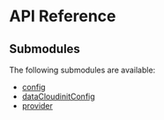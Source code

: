 # API Reference <a name="API Reference" id="api-reference"></a>

## Submodules <a name="Submodules" id="submodules"></a>

The following submodules are available:

- [config](./config.csharp.md)
- [dataCloudinitConfig](./dataCloudinitConfig.csharp.md)
- [provider](./provider.csharp.md)





